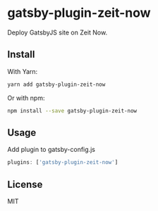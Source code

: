 # gatsby-plugin-zeit-now

Deploy GatsbyJS site on Zeit Now.

## Install

With Yarn:

```bash
yarn add gatsby-plugin-zeit-now
```

Or with npm:

```bash
npm install --save gatsby-plugin-zeit-now
```

## Usage

Add plugin to gatsby-config.js

```js
plugins: ['gatsby-plugin-zeit-now']
```

## License

MIT
